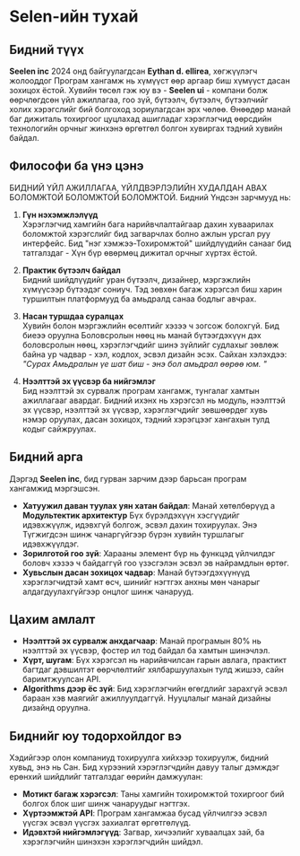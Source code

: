 # Selen-ийн тухай

## Бидний түүх

**Seelen inc** 2024 онд байгуулагдсан **Eythan d. ellirea**, хөгжүүлэгч жолооддог
 Програм хангамж нь хүмүүст өөр аргаар биш хүмүүст дасан зохицох ёстой.
 Хувийн төсөл гэж юу вэ - **Seelen ui** - компани болж өөрчлөгдсөн
 үйл ажиллагаа, гоо зүй, бүтээлч, бүтээлч, бүтээлчийг холих хэрэгслийг бий болгоход зориулагдсан
 эрх чөлөө. Өнөөдөр манай баг дижиталь тохиргоог цуцлахад ашигладаг
 хэрэглэгчид өөрсдийн технологийн орчныг жинхэнэ өргөтгөл болгон хувиргах
 тэдний хувийн байдал.

## Философи ба үнэ цэнэ

БИДНИЙ ҮЙЛ АЖИЛЛАГАА, ҮЙЛДВЭРЛЭЛИЙН ХУДАЛДАН АВАХ БОЛОМЖТОЙ БОЛОМЖТОЙ БОЛОМЖТОЙ. Бидний
 Үндсэн зарчмууд нь:

1.  **Гүн нэхэмжлэлүүд**\
    Хэрэглэгчид хамгийн бага нарийвчлалтайгаар дахин хуваарилах боломжтой хэрэгслийг бид загварчлах болно
     ажлын урсгал руу интерфейс. Бид "нэг хэмжээ-Тохиромжтой" шийдлүүдийн санааг бид татгалздаг
     \- Хүн бүр өвөрмөц дижитал орчныг хүртэх ёстой.

2.  **Практик бүтээлч байдал**\
    Бидний шийдлүүдийг уран бүтээлч, дизайнер, мэргэжлийн хүмүүсээр бүтээдэг
     сониуч. Тэд зөвхөн багаж хэрэгсэл биш харин туршилтын платформууд ба
     амьдралд санаа бодлыг авчрах.

3.  **Насан туршдаа суралцах**\
    Хувийн болон мэргэжлийн өсөлтийг хэзээ ч зогсож болохгүй. Бид биеээ оруулна
     Боловсролын нөөц нь манай бүтээгдэхүүн дэх боловсролын нөөц, хэрэглэгчдийг шинэ зүйлийг судлахыг зөвлөж байна
     ур чадвар - хэл, кодлох, эсвэл дизайн эсэх. Сайхан хэлэхдээ: *"Сурах
     Амьдралын үе шат биш - энэ бол амьдрал өөрөө юм. "*

4.  **Нээлттэй эх үүсвэр ба нийгэмлэг**\
    Бид нээлттэй эх сурвалж програм хангамж, тунгалаг хамтын ажиллагааг авардаг. Бидний ихэнх нь
     хэрэгсэл нь модуль, нээлттэй эх үүсвэр, нээлттэй эх үүсвэр, хэрэглэгчдийг зөвшөөрдөг
     хувь нэмэр оруулах, дасан зохицох, тэдний хэрэгцээг хангахын тулд кодыг сайжруулах.

## Бидний арга

Дэргэд **Seelen inc**, бид гурван зарчим дээр барьсан програм хангамжид мэргэшсэн.

*   **Хатуужил даван туулах уян хатан байдал**: Манай хөтөлбөрүүд a **Модультектик архитектур**
    Бүх бүрэлдэхүүн хэсгүүдийг идэвхжүүлж, идэвхгүй болгож, эсвэл дахин тохируулах. Энэ
     Түгжигдсэн шинж чанаргүйгээр бүрэн хувийн туршлагыг идэвхжүүлдэг.
*   **Зорилготой гоо зүй**: Харааны элемент бүр нь функцэд үйлчилдэг боловч хэзээ ч байдаггүй
     гоо үзэсгэлэн эсвэл эв найрамдлын өртөг.
*   **Хувьслын дасан зохицох чадвар**: Манай бүтээгдэхүүнүүд хэрэглэгчидтэй хамт өсч, шинийг нэгтгэх
     анхны мөн чанарыг алдагдуулахгүйгээр онцлог шинж чанарууд.

## Цахим амлалт

*   **Нээлттэй эх сурвалж анхдагчаар**: Манай програмын 80% нь нээлттэй эх үүсвэр, фостер
     ил тод байдал ба хамтын шинэчлэл.
*   **Хүрт, шугам**: Бүх хэрэгсэл нь нарийвчилсан гарын авлага, практикт багтдаг
     дэвшилтэт өөрчлөлтийг хялбаршуулахын тулд жишээ, сайн баримтжуулсан API.
*   **Algorithms дээр ёс зүй**: Бид хэрэглэгчийн өгөгдлийг зарахгүй эсвэл бараан хэв маягийг ажиллуулдаггүй.
     Нууцлалыг манай дизайны дизайнд оруулна.

## Биднийг юу тодорхойлдог вэ

Хэдийгээр олон компаниуд тохируулга хийхээр тохируулж, бидний хувьд, энэ нь
 Сан. Бид хүрээний хэрэглэгчдийн давуу талыг дэмждэг ерөнхий шийдлийг татгалздаг
 өөрийн дамжуулан:

*   **Мотикт багаж хэрэгсэл**: Таны хамгийн тохиромжтой тохиргоог бий болгох блок шиг шинж чанаруудыг нэгтгэх.
*   **Хүртээмжтэй API**: Програм хангамжаа бусад үйлчилгээ эсвэл үүсгэх эсвэл үүсгэх
     захиалгат өргөтгөлүүд.
*   **Идэвхтэй нийгэмлэгүүд**: Загвар, хичээлийг хуваалцах зай, ба
     хэрэглэгчийн шинэхэн хэрэглэгчдийн шийдэл.
